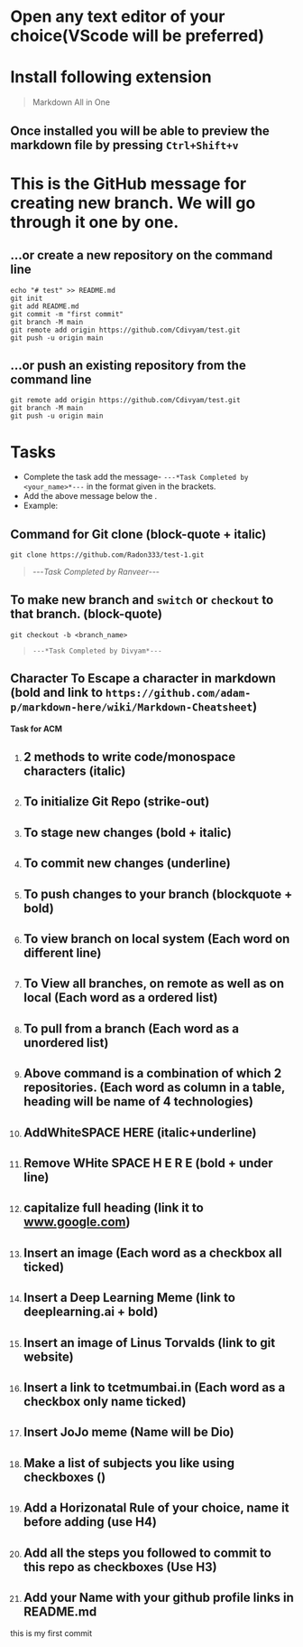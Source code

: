 # Open any text editor of your choice(VScode will be preferred)
# Install following extension
> Markdown All in One
## Once installed you will be able to preview the markdown file by pressing `Ctrl+Shift+v`

# This is the GitHub message for creating new branch. We will go through it one by one.
## …or create a new repository on the command line
```
echo "# test" >> README.md
git init
git add README.md
git commit -m "first commit"
git branch -M main
git remote add origin https://github.com/Cdivyam/test.git
git push -u origin main
```
## …or push an existing repository from the command line
```
git remote add origin https://github.com/Cdivyam/test.git
git branch -M main
git push -u origin main
```
# Tasks 
- Complete the task add the message- `---*Task Completed by <your_name>*---` in the format given in the brackets.
- Add the above message below the .
- Example:

## Command for Git clone (block-quote + italic)
```
git clone https://github.com/Radon333/test-1.git
```
> ---*Task Completed by Ranveer*---
## To make new branch and `switch` or `checkout` to that branch. (block-quote)
```
git checkout -b <branch_name>
```
> `---*Task Completed by Divyam*---`

## Character To Escape a character in markdown (bold and link to `https://github.com/adam-p/markdown-here/wiki/Markdown-Cheatsheet`)
**Task for ACM**

1. ## 2 methods to write code/monospace characters (italic)

2. ## To initialize Git Repo (strike-out)

3. ## To stage new changes (bold + italic)

4. ## To commit new changes (underline)

5. ## To push changes to your branch (blockquote + bold)

6. ## To view branch on local system (Each word on different line)

7. ## To View all branches, on remote as well as on local (Each word as a ordered list)

8. ## To pull from a branch (Each word as a unordered list)

9. ## Above command is a combination of which 2 repositories. (Each word as column in a table, heading will be name of 4 technologies)

10. ## AddWhiteSPACE HERE (italic+underline)

11. ## Remove     WHite SPACE H E R E (bold +     under  line)

12. ## capitalize full heading (link it to www.google.com)

13. ## Insert an image (Each word as a checkbox all ticked)

14. ## Insert a Deep Learning Meme (link to deeplearning.ai + bold)

15. ## Insert an image of Linus Torvalds (link to git website)

16. ## Insert a link to tcetmumbai.in (Each word as a checkbox only name ticked)

17. ## Insert JoJo meme (Name will be Dio)

18. ## Make a list of subjects you like using checkboxes ()

19. ## Add a Horizonatal Rule of your choice, name it before adding (use H4)

20. ## Add all the steps you followed to commit to this repo as checkboxes (Use H3)

21. ## Add your Name with your github profile links in README.md











this is my first commit 
